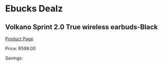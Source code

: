 
# Ebucks Dealz
## Volkano Sprint 2.0 True wireless earbuds-Black
[Product Page](https://www.ebucks.com/web/shop/productSelected.do?prodId=1196617022&catId=714972256)

Price: R599.00

Savings: 


	